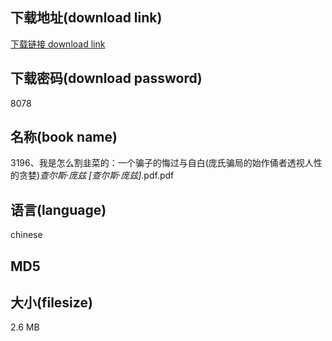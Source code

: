 ## 下载地址(download link)
[下载链接 download link](https://tutu365.netlify.app/?s=3196%E3%80%81%E6%88%91%E6%98%AF%E6%80%8E%E4%B9%88%E5%89%B2%E9%9F%AD%E8%8F%9C%E7%9A%84%EF%BC%9A%E4%B8%80%E4%B8%AA%E9%AA%97%E5%AD%90%E7%9A%84%E6%82%94%E8%BF%87%E4%B8%8E%E8%87%AA%E7%99%BD%28%E5%BA%9E%E6%B0%8F%E9%AA%97%E5%B1%80%E7%9A%84%E5%A7%8B%E4%BD%9C%E4%BF%91%E8%80%85%E9%80%8F%E8%A7%86%E4%BA%BA%E6%80%A7%E7%9A%84%E8%B4%AA%E5%A9%AA%29_%E6%9F%A5%E5%B0%94%E6%96%AF%C2%B7%E5%BA%9E%E5%85%B9+%5B%E6%9F%A5%E5%B0%94%E6%96%AF%C2%B7%E5%BA%9E%E5%85%B9%5D_.pdf)

## 下载密码(download password)
8078

## 名称(book name)
3196、我是怎么割韭菜的：一个骗子的悔过与自白(庞氏骗局的始作俑者透视人性的贪婪)_查尔斯·庞兹 [查尔斯·庞兹]_.pdf.pdf

## 语言(language)
chinese

## MD5


## 大小(filesize)
2.6 MB
